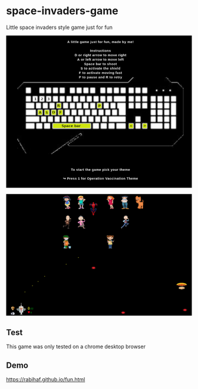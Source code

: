 # space-invaders-game
Little space invaders style game just for fun

![instructions](./docs/images/instructions.png)

![space invaders](./docs/images/game.png)

## Test
This game was only tested on a chrome desktop browser

## Demo
https://rabihaf.github.io/fun.html
